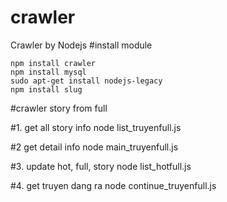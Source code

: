 # crawler
Crawler by Nodejs
#install module

```
npm install crawler
npm install mysql
sudo apt-get install nodejs-legacy
npm install slug
```


#crawler story from full

#1. get all story info
node list_truyenfull.js

#2 get detail info
node main_truyenfull.js

#3. update hot, full, story
node list_hotfull.js

#4. get truyen dang ra
node continue_truyenfull.js